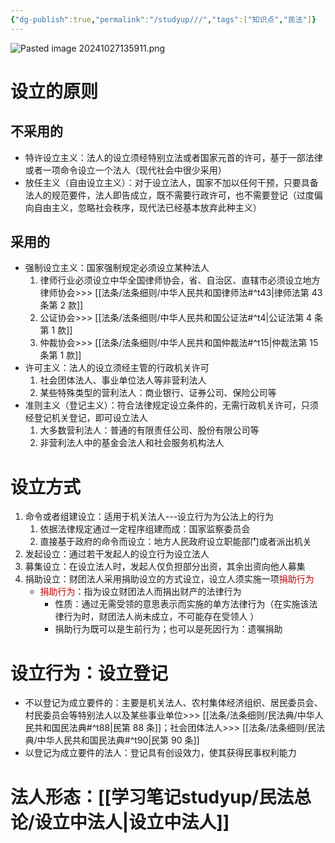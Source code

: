 ```yaml
---
{"dg-publish":true,"permalink":"/studyup///","tags":["知识点","民法"]}
---
```


![Pasted image 20241027135911.png](/img/user/%E8%BF%90%E8%A1%8C%E6%9D%82/%E9%99%84%E4%BB%B6/Pasted%20image%2020241027135911.png)
# 设立的原则
## 不采用的
- 特许设立主义：法人的设立须经特别立法或者国家元首的许可，基于一部法律或者一项命令设立一个法人（现代社会中很少采用）
- 放任主义（自由设立主义）：对于设立法人，国家不加以任何干预，只要具备法人的规范要件，法人即告成立，既不需要行政许可，也不需要登记（过度偏向自由主义，忽略社会秩序，现代法已经基本放弃此种主义）
## 采用的
- 强制设立主义：国家强制规定必须设立某种法人
	1. 律师行业必须设立中华全国律师协会，省、自治区、直辖市必须设立地方律师协会>>> [[法条/法条细则/中华人民共和国律师法#^t43\|律师法第 43 条第 2 款]]
	2. 公证协会>>> [[法条/法条细则/中华人民共和国公证法#^t4\|公证法第 4 条第 1 款]] 
	3. 仲裁协会>>> [[法条/法条细则/中华人民共和国仲裁法#^t15\|仲裁法第 15 条第 1 款]]
- 许可主义：法人的设立须经主管的行政机关许可
	1. 社会团体法人、事业单位法人等非营利法人
	2. 某些特殊类型的营利法人：商业银行、证券公司、保险公司等
- 准则主义（登记主义）：符合法律规定设立条件的，无需行政机关许可，只须经登记机关登记，即可设立法人
	1. 大多数营利法人：普通的有限责任公司、股份有限公司等 
	2. 非营利法人中的基金会法人和社会服务机构法人
# 设立方式
1. 命令或者组建设立：适用于机关法人---设立行为为公法上的行为 
	1. 依据法律规定通过一定程序组建而成：国家监察委员会 
	2. 直接基于政府的命令而设立：地方人民政府设立职能部门或者派出机关
2. 发起设立：通过若干发起人的设立行为设立法人 
3. 募集设立：在设立法人时，发起人仅负担部分出资，其余出资向他人募集
4. 捐助设立：财团法人采用捐助设立的方式设立，设立人须实施一项<font color="#c00000">捐助行为</font> 
	- <font color="#c00000">捐助行为</font>：指为设立财团法人而捐出财产的法律行为 
		- 性质：通过无需受领的意思表示而实施的单方法律行为（在实施该法律行为时，财团法人尚未成立，不可能存在受领人 ）
		- 捐助行为既可以是生前行为；也可以是死因行为：遗嘱捐助
# 设立行为：设立登记
- 不以登记为成立要件的：主要是机关法人、农村集体经济组织、居民委员会、村民委员会等特别法人以及某些事业单位>>> [[法条/法条细则/民法典/中华人民共和国民法典#^t88\|民第 88 条]]；社会团体法人>>> [[法条/法条细则/民法典/中华人民共和国民法典#^t90\|民第 90 条]]
- 以登记为成立要件的法人：登记具有创设效力，使其获得民事权利能力
# 法人形态：[[学习笔记studyup/民法总论/设立中法人\|设立中法人]]
